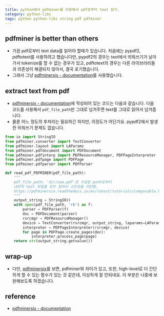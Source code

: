 ```yaml
---
title: python에서 pdfminer를 이용해서 pdf로부터 text 읽기.
category: python-libs
tags: python python-libs string pdf pdfminer
---
```


## pdfminer is better than others

- 가끔 pdf로부터 text data를 읽어야 할때가 있습니다. 처음에는 pypdf2, pdftotext를 사용하려고 했습니다만, pypdf2의 경우는 text에서 띄워쓰기가 날아가서 tokenize를 할 수 없는 경우가 있고, pdftotext의 경우는 다른 라이브러리들과 의존성이 해결되지 않아서, 결국 포기했습니다. 
- 그래서 그냥 [pdfminersix - documentation](https://pdfminersix.readthedocs.io/en/latest/tutorials/composable.html)를 사용했습니다. 

## extract text from pdf

- [pdfminersix - documentation](https://pdfminersix.readthedocs.io/en/latest/tutorials/composable.html)에 작성되어 있는 코드는 다음과 같습니다. 다음 코드를 사용해서 `pdf_file_path`만 그대로 넘겨주면 text를 그대로 읽어서 넘겨줍니다. 
- 물론 어느 정도의 후처리는 필요하긴 하지만, 이정도가 어딘가요. pypdf2에서 발생한 띄워쓰기 문제도 없습니다.

```python
from io import StringIO
from pdfminer.converter import TextConverter
from pdfminer.layout import LAParams
from pdfminer.pdfdocument import PDFDocument
from pdfminer.pdfinterp import PDFResourceManager, PDFPageInterpreter
from pdfminer.pdfpage import PDFPage
from pdfminer.pdfparser import PDFParser

def read_pdf_PDFMINER(pdf_file_path):
    """
    pdf_file_path: 'dir/aaa.pdf'로 구성된 path로부터 
    내부의 text 파일을 모두 읽어서 스트링을 리턴함.
    https://pdfminersix.readthedocs.io/en/latest/tutorials/composable.html
    """
    output_string = StringIO()
    with open(pdf_file_path, 'rb') as f:
        parser = PDFParser(f)
        doc = PDFDocument(parser)
        rsrcmgr = PDFResourceManager()
        device = TextConverter(rsrcmgr, output_string, laparams=LAParams())
        interpreter = PDFPageInterpreter(rsrcmgr, device)
        for page in PDFPage.create_pages(doc):
            interpreter.process_page(page)
    return str(output_string.getvalue())
```

## wrap-up

- 다만, [pdfminersix](https://pdfminersix.readthedocs.io/en/latest/tutorials/highlevel.html)를 보면, pdfminer와 차이가 있고, 또한, high-level로 더 간단하게 할 수 있는 함수가 있는 것 같은데, 이상하게 잘 안되네요. 이 부분은 나중에 보완해보도록 하겠습니다.

## reference

- [pdfminersix - documentation](https://pdfminersix.readthedocs.io/en/latest/tutorials/composable.html)
